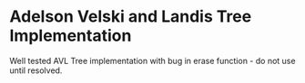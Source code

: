 # Adelson Velski and Landis Tree Implementation
Well tested AVL Tree implementation with bug in erase function - do not use
until resolved.
